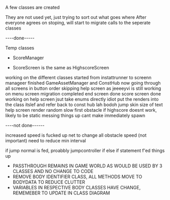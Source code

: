 A few classes are created 

They are not used yet, just trying to sort out what goes where
After everyone agrees on stoping, will start to migrate calls to the seperate classes

----done-----

Temp classes 
- ScoreManager



- ScoreScreen is the same as HighscoreScreen


working on the different classes
started from instattrunner to screenn manageer
finished GameAssetManager and ConstHub
now going through all screens in button order
skipping help screen as jeeeeyvi is still working on 
menu screen migration completed
end screen done 
score screen done 
working on help screen
jsut take enums directly idiot
put the renders into the class itslef and refer back to const hub lah bodoh
jump 
skin size of text
help screen render
random slow first obstacle
if highscore doesnt work, likely to be static messing things up 
cant make immediately spawn 






----not done------

increased speed is fucked up 
net to change all obstacle speed (not important)
need to reduce min interval





if jump normal is fed, proabbly jumpcontroller if else if statement f'ed things up 



- PASSTHROUGH REMAINS IN GAME WORLD AS WOULD BE USED BY 3 CLASSES AND NO CHANGE TO CODE
- REMOVE BODY IDENTIFIER CLASS, ALL METHODS MOVE TO BODYDATA TO REDUCE CLUTTER
- VARIABLES IN RESPECTIVE BODY CLASSES HAVE CHANGE, REMEMEBER TO UPDATE IN CLASS DIAGRAM


